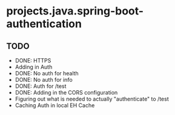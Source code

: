 # projects.java.spring-boot-authentication

## TODO

- DONE: HTTPS
- Adding in Auth
- DONE: No auth for health
- DONE: No auth for info
- DONE: Auth for /test
- DONE: Adding in the CORS configuration
- Figuring out what is needed to actually "authenticate" to /test
- Caching Auth in local EH Cache
